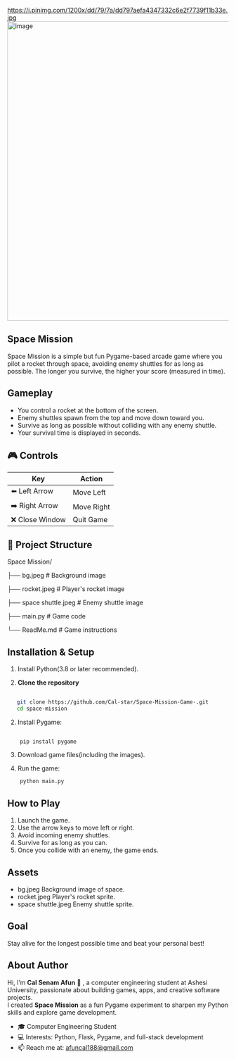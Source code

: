 https://i.pinimg.com/1200x/dd/79/7a/dd797aefa4347332c6e2f7739f11b33e.jpg<img width="1199" height="681" alt="image" src="https://github.com/user-attachments/assets/1e8e996e-86dc-417b-ab07-f6026285da6a" />



## Space Mission
Space Mission is a simple but fun Pygame-based arcade game where you pilot a rocket through space, avoiding enemy shuttles for as long as possible. The longer you survive, the higher your score (measured in time).

## Gameplay
* You control a rocket at the bottom of the screen.
* Enemy shuttles spawn from the top and move down toward you.
* Survive as long as possible without colliding with any enemy shuttle.
* Your survival time is displayed in seconds.

## 🎮 Controls

| Key            | Action      |
|----------------|-------------|
| ⬅️ Left Arrow   | Move Left  |
| ➡️ Right Arrow  | Move Right |
| ❌ Close Window | Quit Game  |


## 📂 Project Structure

Space Mission/

├── bg.jpeg  # Background image

├── rocket.jpeg  # Player's rocket image

├── space shuttle.jpeg  # Enemy shuttle image

├── main.py  # Game code

└── ReadMe.md  # Game instructions

## Installation & Setup
1. Install Python(3.8 or later recommended).

2. **Clone the repository**
```sh
   
   git clone https://github.com/Cal-star/Space-Mission-Game-.git
   cd space-mission

```
   
2. Install Pygame:
```sh
    
    pip install pygame

```
3. Download game files(including the images).

4. Run the game:
```sh
    python main.py
```

## How to Play
1. Launch the game.
2. Use the arrow keys to move left or right.
3. Avoid incoming enemy shuttles.
4. Survive for as long as you can.
5. Once you collide with an enemy, the game ends.

## Assets
* bg.jpeg Background image of space.
* rocket.jpeg Player's rocket sprite.
* space shuttle.jpeg Enemy shuttle sprite.

## Goal
Stay alive for the longest possible time and beat your personal best!


## About Author

Hi, I’m **Cal Senam Afun** 👋 , a computer engineering student at Ashesi University, passionate about building games, apps, and creative software projects.  
I created **Space Mission** as a fun Pygame experiment to sharpen my Python skills and explore game development.  

- 🎓 Computer Engineering Student  
- 💻 Interests: Python, Flask, Pygame, and full-stack development  
- 📫 Reach me at: afuncal188@gmail.com

